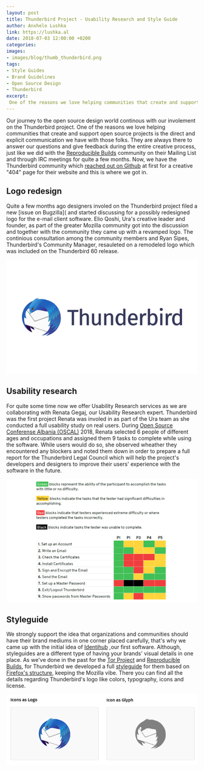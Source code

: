 ```yaml
---
layout: post
title: Thunderbird Project - Usability Research and Style Guide
author: Anxhelo Lushka
link: https://lushka.al
date: 2018-07-03 12:00:00 +0200
categories:
images:
- images/blog/thumb_thunderbird.png
tags:
- Style Guides
- Brand Guidelines
- Open Source Design
- Thunderbird
excerpt:
 One of the reasons we love helping communities that create and support open source projects is the direct and explicit communication we have with those folks.[…]
---
```


Our journey to the open source design world continous with our involement on the Thunderbird project. One of the reasons we love helping communities that create and support open source projects is the direct and explicit communication we have with those folks. They are always there to answer our questions and give feedback during the entire creative process, just like we did with the [Reproducible Builds](https://reproducible-builds.org) community on their Mailing List and through IRC meetings for quite a few months. Now, we have the Thunderbird community which [reached out on Github](https://github.com/thundernest/thunderbird-website/issues/22) at first for a creative "404" page for their website and this is where we got in.

## Logo redesign 
Quite a few months ago designers involed on the Thunderbird project filed a new [issue on Bugzilla]( and started discussing for a possibly redesigned logo for the e-mail client software. Elio Qoshi, Ura's creative leader and founder, as part of the greater Mozilla community got into the discussion and together with the community they came up with a revamped logo. The continious consultation among the community members and Ryan Sipes, Thunderbird's Community Manager, resauleted on a remodeled logo which was included on the Thunderbird 60 release.

![Thunderbird Revamped Logo](/images/projects/thunderbird_logo.png)

## Usability research
For quite some time now we offer Usability Research services as we are collaborating with Renata Gegaj, our Usability Research expert. Thunderbird was the first project Renata was involed in as part of the Ura team as she conducted a full usability study on real users. During [Open Source Conferense Albania (OSCAL)](https://osc.al) 2018, Renata selected 6 people of different ages and occupations and assigned them 9 tasks to complete while using the software. While users would do so, she observed wheather they encountered any blockers and noted them down in order to prepare a full report for the Thunderbird Legal Council which will help the project's developers and designers to improve their users' experience with the software in the future.

![Thunderbird Usability Research](/images/projects/thunderbird_1.png)

## Styleguide
We strongly support the idea that organizations and communities should have their brand mediums in one corner placed carefully, that's why we came up with the initial idea of [Identihub](https://identihub.co) ,our first software. Although, styleguides are a different type of having your brands' visual details in one place. As we've done in the past for the [Tor Project](https://styleguide.torproject.org) and [Reproducible Builds](https://reproducible-builds.org/style), for Thunderbird we developed a full [styleguide](https://ura.design/projects/thunderbird) for them based on [Firefox's structure](https://design.firefox.com), keeping the Mozilla vibe. There you can find all the details regarding Thunderbird's logo like colors, typography, icons and license.

![Thunderbird Style Guide](/images/projects/thunderbird_2.png)
